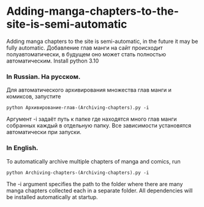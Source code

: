 # Adding-manga-chapters-to-the-site-is-semi-automatic
Adding manga chapters to the site is semi-automatic, in the future it may be fully automatic.
Добавление глав манги на сайт происходит полуавтоматически, в будущем оно может стать полностью автоматическим.
Install python 3.10
### In Russian. На русском.
Для автоматического архивирования множества глав манги и комиксов, запустите 
```
python Архивирование-глав-(Archiving-chapters).py -i 
``` 
Аргумент -i задаёт путь к папке где находятся много глав манги собранных каждый в отдельную папку. 
Все зависимости установятся автоматически при запуски.
### In English.
To automatically archive multiple chapters of manga and comics, run 
```
python Archiving-chapters-(Archiving-chapters).py -i 
``` 
The -i argument specifies the path to the folder where there are many manga chapters collected each in a separate folder. 
All dependencies will be installed automatically at startup.
